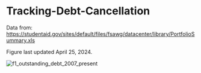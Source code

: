 # Tracking-Debt-Cancellation

Data from: https://studentaid.gov/sites/default/files/fsawg/datacenter/library/PortfolioSummary.xls

Figure last updated April 25, 2024.

![f1_outstanding_debt_2007_present](https://github.com/HigherEdData/Tracking-Debt-Cancellation/assets/6294571/f68e6827-c2fc-4a6b-abb5-3c1af161b8dd)
